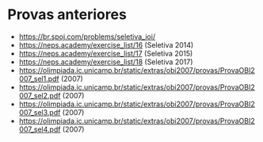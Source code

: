 # Provas anteriores

- https://br.spoj.com/problems/seletiva_ioi/
- https://neps.academy/exercise_list/16 (Seletiva 2014)
- https://neps.academy/exercise_list/17 (Seletiva 2015)
- https://neps.academy/exercise_list/18 (Seletiva 2017)
- https://olimpiada.ic.unicamp.br/static/extras/obi2007/provas/ProvaOBI2007_sel1.pdf (2007)
- https://olimpiada.ic.unicamp.br/static/extras/obi2007/provas/ProvaOBI2007_sel2.pdf (2007)
- https://olimpiada.ic.unicamp.br/static/extras/obi2007/provas/ProvaOBI2007_sel3.pdf (2007)
- https://olimpiada.ic.unicamp.br/static/extras/obi2007/provas/ProvaOBI2007_sel4.pdf (2007)